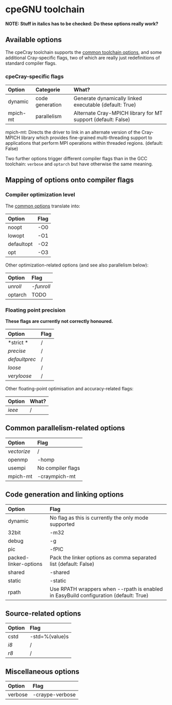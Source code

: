 # cpeGNU toolchain

**NOTE: Stuff in italics has to be checked: Do these options really work?**

## Available options

The cpeCray toolchain supports the [common toolchain options](toolchain_common.md),
and some additional Cray-specific flags, two of which are
really just redefinitions of standard compiler flags.


### cpeCray-specific flags

| Option   | Categorie       | What?                                                        |
|:---------|:----------------|:-------------------------------------------------------------|
| dynamic  | code generation | Generate dynamically linked executable (default: True)       |
| mpich-mt | parallelism     | Alternate Cray-MPICH library for MT support (default: False) |

mpich-mt: Directs the driver to link in an alternate version of the Cray-MPICH
library which provides fine-grained multi-threading support to applications that
perform MPI operations within threaded regions. (default: False)

Two further options trigger different compiler flags than in the GCC toolchain: ``verbose``
and ``optarch`` but have otherwise the same meaning.


## Mapping of options onto compiler flags

### Compiler optimization level

The [common options](toolchain_common.md) translate into:

| Option     | Flag |
|:-----------|:-----|
| noopt      | -O0  |
| lowopt     | -O1  |
| defaultopt | -O2  |
| opt        | -O3  |

Other optimization-related options (and see also parallelism below):

| Option   | Flag       |
|:---------|:-----------|
| *unroll* | *-funroll* |
| optarch  | TODO       |


### Floating point precision

**These flags are currently not correctly honoured.**

| Option        | Flag |
|:--------------|:-----|
| *strict *     | /    |
| *precise*     | /    |
| *defaultprec* | /    |
| *loose*       | /    |
| *veryloose*   | /    |

Other floating-point optimisation and accuracy-related flags:

| Option   | What? |
|:---------|:------|
| *ieee*   | /     |


## Common parallelism-related options

| Option      | Flag              |
|:------------|:------------------|
| *vectorize* | /                 |
| openmp      | -homp             |
| usempi      | No compiler flags |
| mpich-mt    | -craympich-mt     |


## Code generation and linking options

| Option                | Flag                                                                                  |
|:----------------------|:--------------------------------------------------------------------------------------|
| dynamic               | No flag as this is currently the only mode supported                                  |
| 32bit                 | -m32                                                                                  |
| debug                 | -g                                                                                    |
| pic                   | -fPIC                                                                                 |
| packed-linker-options | Pack the linker options as comma separated list (default: False)                      |
| shared                | -shared                                                                               |
| static                | -static                                                                               |
| rpath                 | Use RPATH wrappers when --rpath is enabled in EasyBuild configuration (default: True) |


## Source-related options

| Option | Flag           |
|:-------|:---------------|
| cstd   | -std=%(value)s |
| *i8*   | /              |
| *r8*   | /              |


## Miscellaneous options

| Option         | Flag            |
|:---------------|:----------------|
| verbose        | -craype-verbose |



